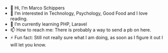 - 👋 Hi, I’m Marco Schippers
- 👀 I’m interested in Technology, Psychology, Good Food and I love reading.
- 🌱 I’m currently learning PHP, Laravel
- 📫 How to reach me: There is probably a way to send a pb on here.
- ⚡ Fun fact: Still not really sure what I am doing, as soon as I figure it out I will let you know.

<!---
GIAMarcos/GIAMarcos is a ✨ special ✨ repository because its `README.md` (this file) appears on your GitHub profile.
You can click the Preview link to take a look at your changes.
--->
